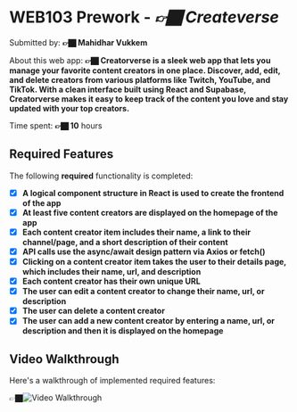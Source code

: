 # WEB103 Prework - *👉🏿 Createverse*

Submitted by: **👉🏿 Mahidhar Vukkem**

About this web app: **👉🏿 Creatorverse is a sleek web app that lets you manage your favorite content creators in one place. Discover, add, edit, and delete creators from various platforms like Twitch, YouTube, and TikTok. With a clean interface built using React and Supabase, Creatorverse makes it easy to keep track of the content you love and stay updated with your top creators.**

Time spent: **👉🏿 10** hours

## Required Features

The following **required** functionality is completed:

<!-- 👉🏿👉🏿👉🏿 Make sure to check off completed functionality below -->
- [x] **A logical component structure in React is used to create the frontend of the app**
- [x] **At least five content creators are displayed on the homepage of the app**
- [x] **Each content creator item includes their name, a link to their channel/page, and a short description of their content**
- [x] **API calls use the async/await design pattern via Axios or fetch()**
- [x] **Clicking on a content creator item takes the user to their details page, which includes their name, url, and description**
- [x] **Each content creator has their own unique URL**
- [x] **The user can edit a content creator to change their name, url, or description**
- [x] **The user can delete a content creator**
- [x] **The user can add a new content creator by entering a name, url, or description and then it is displayed on the homepage**

## Video Walkthrough

Here's a walkthrough of implemented required features:

👉🏿<img src='https://imgur.com/a/VOQd6Nh' title='Video Walkthrough' width='' alt='Video Walkthrough' />
